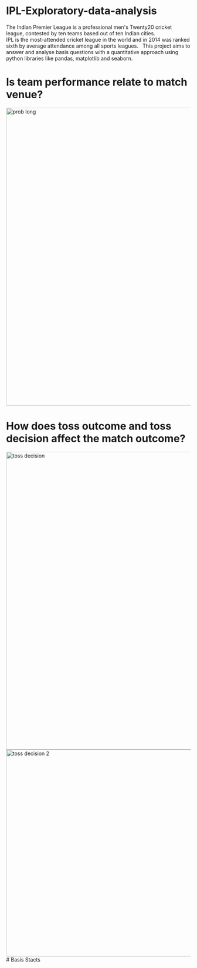 # IPL-Exploratory-data-analysis
The Indian Premier League is a professional men's Twenty20 cricket league, contested by ten teams based out of ten Indian cities.<br />
IPL is the most-attended cricket league in the world and in 2014 was ranked sixth by average attendance among all sports leagues.
&nbsp;
This project aims to answer and analyse basis questions with a quantitative approach using python libraries like pandas, matplotlib and seaborn.<br />
# Is team performance relate to match venue?
<img width="810" alt="prob long" src="https://user-images.githubusercontent.com/83449512/149203381-211e083c-902a-49d7-8042-3cac455a80c2.png">


# How does toss outcome and toss decision affect the match outcome?
<img width="810" alt="toss decision" src="https://user-images.githubusercontent.com/83449512/149202216-19e0b239-0bbe-40e3-9744-df11cf5db9df.png">
<img width="563" alt="toss decision 2" src="https://user-images.githubusercontent.com/83449512/149203658-a6cb57d7-e427-417a-8d91-b332891109f7.png">
# Basis Stacts

